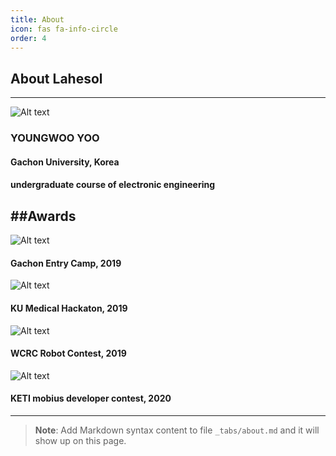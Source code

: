 ```yaml
---
title: About
icon: fas fa-info-circle
order: 4
---
```


About Lahesol
-----------------
-----------------
![Alt text](/assets/img/about/profile_about.jpg)
### YOUNGWOO YOO
#### Gachon University, Korea 
#### undergraduate course of electronic engineering

##Awards
-----------------

![Alt text](/assets/img/about/entry_camp_award.jpg)
#### Gachon Entry Camp, 2019

![Alt text](/assets/img/about/KU_medical_award.jpg)
#### KU Medical Hackaton, 2019

![Alt text](/assets/img/about/WCRC_award.jpg)
#### WCRC Robot Contest, 2019

![Alt text](/assets/img/about/KETI_mobius_award.jpg)
#### KETI mobius developer contest, 2020



-----------------




> **Note**: Add Markdown syntax content to file `_tabs/about.md` and it will show up on this page.

